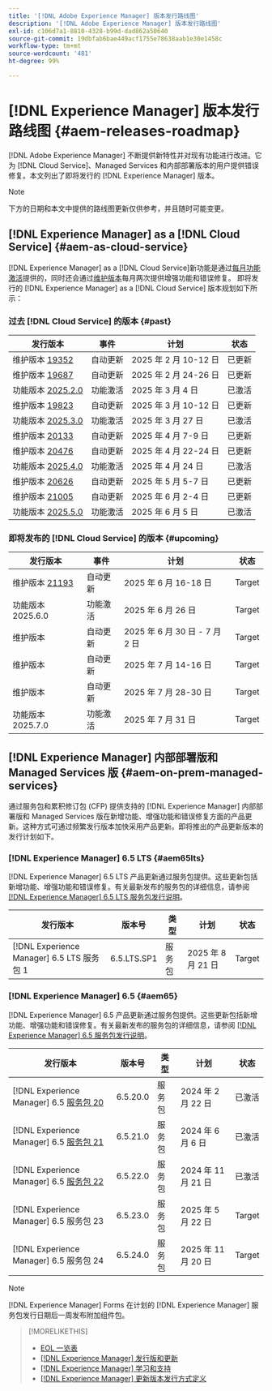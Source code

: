 ```yaml
---
title: '[!DNL Adobe Experience Manager] 版本发行路线图'
description: '[!DNL Adobe Experience Manager] 版本发行路线图'
exl-id: c106d7a1-8810-4328-b99d-dad862a50640
source-git-commit: 19dbfab6bae449acf1755e78638aab1e30e1458c
workflow-type: tm+mt
source-wordcount: '481'
ht-degree: 99%

---
```



# [!DNL Experience Manager] 版本发行路线图 {#aem-releases-roadmap}

[!DNL Adobe Experience Manager] 不断提供新特性并对现有功能进行改进。它为 [!DNL Cloud Service]、Managed Services 和内部部署版本的用户提供错误修复。本文列出了即将发行的 [!DNL Experience Manager] 版本。

>[!NOTE]
>
>下方的日期和本文中提供的路线图更新仅供参考，并且随时可能变更。

## [!DNL Experience Manager] as a [!DNL Cloud Service] {#aem-as-cloud-service}

[!DNL Experience Manager] as a [!DNL Cloud Service]新功能是通过[每月功能激活](https://experienceleague.adobe.com/zh-hans/docs/experience-manager-cloud-service/content/release-notes/release-notes/release-notes-current)提供的，同时还会通过[维护版本](https://experienceleague.adobe.com/zh-hans/docs/experience-manager-cloud-service/content/release-notes/maintenance/latest)每月两次提供增强功能和错误修复。
即将发行的 [!DNL Experience Manager] as a [!DNL Cloud Service] 版本规划如下所示：

### 过去 [!DNL Cloud Service] 的版本 {#past}

| 发行版本 | 事件 | 计划 | 状态 |
|---|---|---|---|
| 维护版本 [19352](https://experienceleague.adobe.com/zh-hans/docs/experience-manager-cloud-service/content/release-notes/maintenance/2025/2025-2-0#19352) | 自动更新 | 2025 年 2 月 10-12 日 | 已更新 |
| 维护版本 [19687](https://experienceleague.adobe.com/zh-hans/docs/experience-manager-cloud-service/content/release-notes/maintenance/2025/2025-2-0#19687) | 自动更新 | 2025 年 2 月 24-26 日 | 已更新 |
| 功能版本 [2025.2.0](https://experienceleague.adobe.com/zh-hans/docs/experience-manager-cloud-service/content/release-notes/release-notes/2025/release-notes-2025-2-0) | 功能激活 | 2025 年 3 月 4 日 | 已激活 |
| 维护版本 [19823](https://experienceleague.adobe.com/zh-hans/docs/experience-manager-cloud-service/content/release-notes/maintenance/2025/2025-3-0#19823) | 自动更新 | 2025 年 3 月 10-12 日 | 已更新 |
| 功能版本 [2025.3.0](https://experienceleague.adobe.com/zh-hans/docs/experience-manager-cloud-service/content/release-notes/release-notes/2025/release-notes-2025-3-0) | 功能激活 | 2025 年 3 月 27 日 | 已激活 |
| 维护版本 [20133](https://experienceleague.adobe.com/zh-hans/docs/experience-manager-cloud-service/content/release-notes/maintenance/2025/2025-4-0#20133) | 自动更新 | 2025 年 4 月 7-9 日 | 已更新 |
| 维护版本 [20476](https://experienceleague.adobe.com/zh-hans/docs/experience-manager-cloud-service/content/release-notes/maintenance/2025/2025-4-0#20476) | 自动更新 | 2025 年 4 月 22-24 日 | 已更新 |
| 功能版本 [2025.4.0](https://experienceleague.adobe.com/zh-hans/docs/experience-manager-cloud-service/content/release-notes/release-notes/2025/release-notes-2025-4-0) | 功能激活 | 2025 年 4 月 24 日 | 已激活 |
| 维护版本 [20626](https://experienceleague.adobe.com/zh-hans/docs/experience-manager-cloud-service/content/release-notes/maintenance/2025/2025-5-0#20626) | 自动更新 | 2025 年 5 月 5-7 日 | 已更新 |
| 维护版本 [21005](https://experienceleague.adobe.com/zh-hans/docs/experience-manager-cloud-service/content/release-notes/maintenance/2025/2025-5-0#21005) | 自动更新 | 2025 年 6 月 2-4 日 | 已更新 |
| 功能版本 [2025.5.0](https://experienceleague.adobe.com/zh-hans/docs/experience-manager-cloud-service/content/release-notes/release-notes/release-notes-current) | 功能激活 | 2025 年 6 月 5 日 | 已激活 |

### 即将发布的 [!DNL Cloud Service] 的版本 {#upcoming}

| 发行版本 | 事件 | 计划 | 状态 |
|---|---|---|---|
| 维护版本 [21193](https://experienceleague.adobe.com/zh-hans/docs/experience-manager-cloud-service/content/release-notes/maintenance/latest) | 自动更新 | 2025 年 6 月 16-18 日 | Target |
| 功能版本 2025.6.0 | 功能激活 | 2025 年 6 月 26 日 | Target |
| 维护版本 | 自动更新 | 2025 年 6 月 30 日 - 7 月 2 日 | Target |
| 维护版本 | 自动更新 | 2025 年 7 月 14-16 日 | Target |
| 维护版本 | 自动更新 | 2025 年 7 月 28-30 日 | Target |
| 功能版本 2025.7.0 | 功能激活 | 2025 年 7 月 31 日 | Target |

## [!DNL Experience Manager] 内部部署版和 Managed Services 版 {#aem-on-prem-managed-services}

通过服务包和累积修订包 (CFP) 提供支持的 [!DNL Experience Manager] 内部部署版和 Managed Services 版在新增功能、增强功能和错误修复方面的产品更新。这种方式可通过频繁发行版本加快采用产品更新。即将推出的产品更新版本的发行计划如下。

### [!DNL Experience Manager] 6.5 LTS {#aem65lts}

[!DNL Experience Manager] 6.5 LTS 产品更新通过服务包提供。这些更新包括新增功能、增强功能和错误修复。有关最新发布的服务包的详细信息，请参阅 [[!DNL Experience Manager]  6.5 LTS 服务包发行说明](https://experienceleague.adobe.com/zh-hans/docs/experience-manager-65-lts/content/release-notes/release-notes)。

| 发行版本 | 版本号 | 类型 | 计划 | 状态 |
|---|---|---|---|---|
| [!DNL Experience Manager] 6.5 LTS 服务包 1 | 6.5.LTS.SP1 | 服务包 | 2025 年 8 月 21 日 | Target |

### [!DNL Experience Manager] 6.5 {#aem65}

[!DNL Experience Manager] 6.5 产品更新通过服务包提供。这些更新包括新增功能、增强功能和错误修复。有关最新发布的服务包的详细信息，请参阅 [[!DNL Experience Manager]  6.5 服务包发行说明](https://experienceleague.adobe.com/zh-hans/docs/experience-manager-65/content/release-notes/release-notes)。

| 发行版本 | 版本号 | 类型 | 计划 | 状态 |
|---|---|---|---|---|
| [!DNL Experience Manager] 6.5 [服务包 20](https://experienceleague.adobe.com/zh-hans/docs/experience-manager-65/content/release-notes/service-pack/6-5-20) | 6.5.20.0 | 服务包 | 2024 年 2 月 22 日 | 已激活 |
| [!DNL Experience Manager] 6.5 [服务包 21](https://experienceleague.adobe.com/zh-hans/docs/experience-manager-65/content/release-notes/service-pack/6-5-21) | 6.5.21.0 | 服务包 | 2024 年 6 月 6 日 | 已激活 |
| [!DNL Experience Manager] 6.5 [服务包 22](https://experienceleague.adobe.com/zh-hans/docs/experience-manager-65/content/release-notes/release-notes) | 6.5.22.0 | 服务包 | 2024 年 11 月 21 日 | 已激活 |
| [!DNL Experience Manager] 6.5 服务包 23 | 6.5.23.0 | 服务包 | 2025 年 5 月 22 日 | Target |
| [!DNL Experience Manager] 6.5 服务包 24 | 6.5.24.0 | 服务包 | 2025 年 11 月 20 日 | Target |

>[!NOTE]
>
>[!DNL Experience Manager] Forms 在计划的 [!DNL Experience Manager] 服务包发行日期后一周发布附加组件包。

>[!MORELIKETHIS]
>
>* [EOL 一览表](https://helpx.adobe.com/cn/support/programs/eol-matrix.html)
>* [[!DNL Experience Manager]  发行版和更新](https://experienceleague.adobe.com/zh-hans/docs/experience-manager-release-information/aem-release-updates/aem-releases-updates)
>* [[!DNL Experience Manager]  学习和支持](https://experienceleague.adobe.com/zh-hans/docs/experience-manager-cloud-service)
>* [[!DNL Experience Manager]  更新版本发行方式定义](/help/using/update-release-vehicle-definitions.md)
